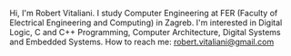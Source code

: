 Hi, I'm Robert Vitaliani. I study Computer Engineering at FER (Faculty of Electrical Engineering and Computing) in Zagreb.
I'm interested in Digital Logic, C and C++ Programming, Computer Architecture, Digital Systems and Embedded Systems.
How to reach me: robert.vitaliani@gmail.com

<!---
RobertVitaliani/RobertVitaliani is a ✨ special ✨ repository because its `README.md` (this file) appears on your GitHub profile.
You can click the Preview link to take a look at your changes.
--->
